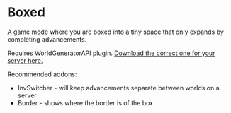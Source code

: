 # Boxed
A game mode where you are boxed into a tiny space that only expands by completing advancements.

Requires WorldGeneratorAPI plugin. [Download the correct one for your server here.](https://github.com/rutgerkok/WorldGeneratorApi/releases)

Recommended addons:

* InvSwitcher - will keep advancements separate between worlds on a server
* Border - shows where the border is of the box